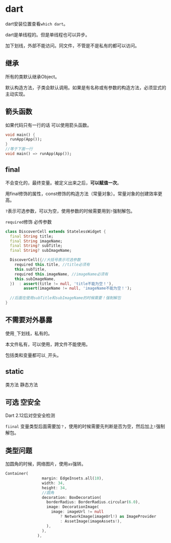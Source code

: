 # dart

dart安装位置查看`which dart`。

dart是单线程的。但是单线程也可以异步。

加下划线，外部不能访问。同文件，不管是不是私有的都可以访问。

## 继承

所有的类默认继承Object。

默认构造方法，子类会默认调用。如果是有名称或有参数的构造方法，必须显式的主动实现。

## 箭头函数

如果代码只有一行的话 可以使用箭头函数。

```dart
void main() {
  runApp(App());
}
//等于下面一行
void main() => runApp(App());
```

## final

不会变化的，最终变量。被定义出来之后，**可以赋值一次**。

用final修饰的属性，const修饰的构造方法（常量对象）。常量对象的创建效率更高。

`?`表示可选参数，可以为空，使用参数的时候需要用到`!`强制解包。

`required`修饰 必传参数

```dart
class DiscoverCell extends StatelessWidget {
  final String title;
  final String imageName;
  final String? subTitle;
  final String? subImageName;

  DiscoverCell({//大括号表示可选参数
    required this.title, //title必须有
    this.subTitle,
    required this.imageName, //imageName必须有
    this.subImageName,
  })  : assert(title != null, 'title不能为空！'),
        assert(imageName != null, 'imageName不能为空！');
  
  //后面在使用subTitle和subImageName的时候需要！强制解包
}
```

## 不需要对外暴露

使用`_`下划线，私有的。

本文件私有，可以使用，跨文件不能使用。

包括类和变量都可以`_`开头。

## static

类方法 静态方法

## 可选 空安全

Dart 2.12后对空安全检测

`fiinal` 变量类型后面需要加`？`，使用的时候需要先判断是否为空，然后加上`!`强制解包。

## 类型问题

加圆角的时候，网络图片，使用`as`强转。

```dart
Container(
                margin: EdgeInsets.all(10),
                width: 34,
                height: 34,
                //圆角
                decoration: BoxDecoration(
                  borderRadius: BorderRadius.circular(6.0),
                  image: DecorationImage(
                    image: imageUrl != null
                        ? NetworkImage(imageUrl!) as ImageProvider
                        : AssetImage(imageAssets!),
                  ),
                ),
              ),
```

